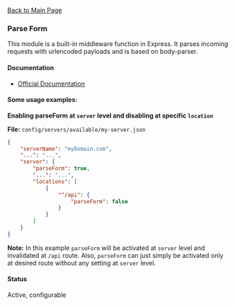 [Back to Main Page](https://github.com/SorinGFS/access-proxy#configuration)

### Parse Form

This module is a built-in middleware function in Express. It parses incoming requests with urlencoded payloads and is based on body-parser.

#### Documentation

- [Official Documentation](http://expressjs.com/en/api.html#express.urlencoded)

#### Some usage examples:

**Enabling parseForm at `server` level and disabling at specific `location`**

**File:** `config/servers/available/my-server.json`

```json
{
    "serverName": "myDomain.com",
    "...": "...",
    "server": {
        "parseForm": true,
        "...": "...",
        "locations": [
            {
                "^/api": {
                    "parseForm": false
                }
            }
        ]
    }
}
```

**Note:** In this example `parseForm` will be activated at `server` level and invalidated at `/api` route. Also, `parseForm` can just simply be activated only at desired route without any setting at `server` level.

#### Status

Active, configurable